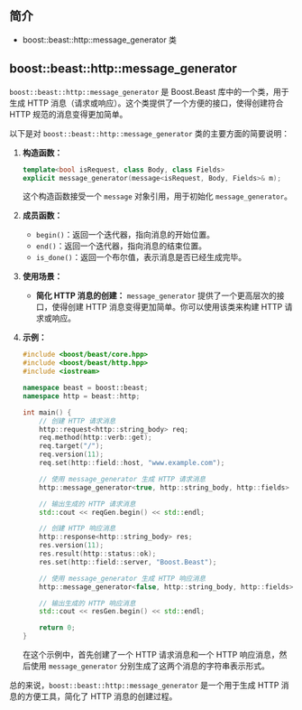 ## 简介

+ boost::beast::http::message_generator 类

## boost::beast::http::message_generator

`boost::beast::http::message_generator` 是 Boost.Beast 库中的一个类，用于生成 HTTP 消息（请求或响应）。这个类提供了一个方便的接口，使得创建符合 HTTP 规范的消息变得更加简单。

以下是对 `boost::beast::http::message_generator` 类的主要方面的简要说明：

1. **构造函数：**

   ```cpp
   template<bool isRequest, class Body, class Fields>
   explicit message_generator(message<isRequest, Body, Fields>& m);
   ```

   这个构造函数接受一个 `message` 对象引用，用于初始化 `message_generator`。

2. **成员函数：**

   - `begin()`：返回一个迭代器，指向消息的开始位置。
   - `end()`：返回一个迭代器，指向消息的结束位置。
   - `is_done()`：返回一个布尔值，表示消息是否已经生成完毕。

3. **使用场景：**

   - **简化 HTTP 消息的创建：** `message_generator` 提供了一个更高层次的接口，使得创建 HTTP 消息变得更加简单。你可以使用该类来构建 HTTP 请求或响应。

4. **示例：**

   ```cpp
   #include <boost/beast/core.hpp>
   #include <boost/beast/http.hpp>
   #include <iostream>

   namespace beast = boost::beast;
   namespace http = beast::http;

   int main() {
       // 创建 HTTP 请求消息
       http::request<http::string_body> req;
       req.method(http::verb::get);
       req.target("/");
       req.version(11);
       req.set(http::field::host, "www.example.com");

       // 使用 message_generator 生成 HTTP 请求消息
       http::message_generator<true, http::string_body, http::fields> reqGen(req);

       // 输出生成的 HTTP 请求消息
       std::cout << reqGen.begin() << std::endl;

       // 创建 HTTP 响应消息
       http::response<http::string_body> res;
       res.version(11);
       res.result(http::status::ok);
       res.set(http::field::server, "Boost.Beast");

       // 使用 message_generator 生成 HTTP 响应消息
       http::message_generator<false, http::string_body, http::fields> resGen(res);

       // 输出生成的 HTTP 响应消息
       std::cout << resGen.begin() << std::endl;

       return 0;
   }
   ```

   在这个示例中，首先创建了一个 HTTP 请求消息和一个 HTTP 响应消息，然后使用 `message_generator` 分别生成了这两个消息的字符串表示形式。

总的来说，`boost::beast::http::message_generator` 是一个用于生成 HTTP 消息的方便工具，简化了 HTTP 消息的创建过程。